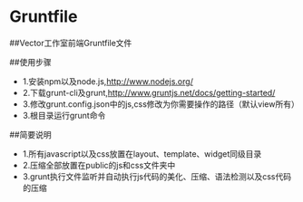 Gruntfile
=========
##Vector工作室前端Gruntfile文件

##使用步骤
- 1.安装npm以及node.js,http://www.nodejs.org/
- 2.下载grunt-cli及grunt,http://www.gruntjs.net/docs/getting-started/
- 3.修改grunt.config.json中的js,css修改为你需要操作的路径（默认view所有）
- 3.根目录运行grunt命令


##简要说明
- 1.所有javascript以及css放置在layout、template、widget同级目录
- 2.压缩全部放置在public的js和css文件夹中
- 3.grunt执行文件监听并自动执行js代码的美化、压缩、语法检测以及css代码的压缩

